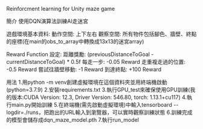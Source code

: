 Reinforcment learning for Unity maze game

簡介
使用DQN演算法訓練AI走迷宮

遊戲環境基本資料:
動作空間: 上下左右
觀察空間: 所有物件包括腳色、牆壁、終點的座標(在main的obs_to_array中轉換成13x13的迷宮array) 

Reward Function 設定:
距離獎勵: (previousDistanceToGoal - currentDistanceToGoal) * 0.5f
每走一步: -0.05 Reward
走重複走過的位置: -0.5 Reward
嘗試往牆壁移動: -1 Reward
到達終點: +100 Reward

用法
1.用python -m venv創建虛擬環境在這個資料夾並用終端機啟動(python=3.7.9)
2.安裝requirements.txt
3.執行GPU_test來確保使用GPU訓練(我的版本:CUDA Version: 12.3, Driver Version: 546.80, torch: 1.13.1+cu117)
4.執行main.py開始訓練
5.在終端機(需先啟動虛擬環境)中輸入tensorboard --logdir=./runs，把跑出的URL輸入到瀏覽器，可以實時觀察訓練狀態
6.訓練完成的模型會儲存成dqn_maze_model.pth
7.執行run_model


